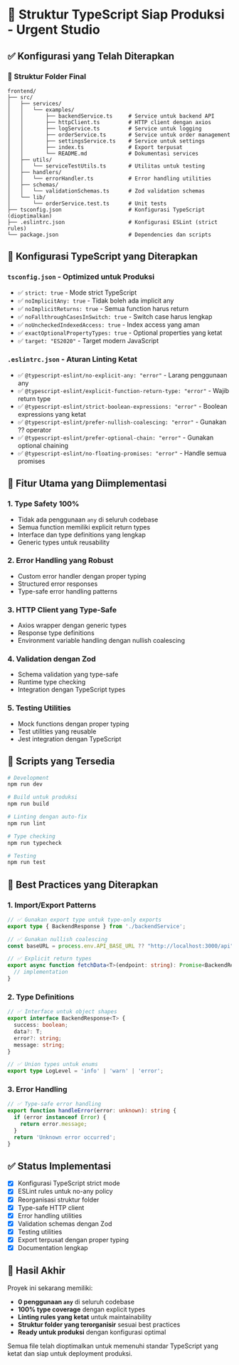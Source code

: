 # 🚀 Struktur TypeScript Siap Produksi - Urgent Studio

## ✅ Konfigurasi yang Telah Diterapkan

### 📁 Struktur Folder Final
```
frontend/
├── src/
│   ├── services/
│   │   └── examples/
│   │       ├── backendService.ts     # Service untuk backend API
│   │       ├── httpClient.ts         # HTTP client dengan axios
│   │       ├── logService.ts         # Service untuk logging
│   │       ├── orderService.ts       # Service untuk order management
│   │       ├── settingsService.ts    # Service untuk settings
│   │       ├── index.ts              # Export terpusat
│   │       └── README.md             # Dokumentasi services
│   ├── utils/
│   │   └── serviceTestUtils.ts       # Utilitas untuk testing
│   ├── handlers/
│   │   └── errorHandler.ts           # Error handling utilities
│   ├── schemas/
│   │   └── validationSchemas.ts      # Zod validation schemas
│   └── lib/
│       └── orderService.test.ts      # Unit tests
├── tsconfig.json                     # Konfigurasi TypeScript (dioptimalkan)
├── .eslintrc.json                    # Konfigurasi ESLint (strict rules)
└── package.json                      # Dependencies dan scripts
```

## 🔧 Konfigurasi TypeScript yang Diterapkan

### `tsconfig.json` - Optimized untuk Produksi
- ✅ `strict: true` - Mode strict TypeScript
- ✅ `noImplicitAny: true` - Tidak boleh ada implicit any
- ✅ `noImplicitReturns: true` - Semua function harus return
- ✅ `noFallthroughCasesInSwitch: true` - Switch case harus lengkap
- ✅ `noUncheckedIndexedAccess: true` - Index access yang aman
- ✅ `exactOptionalPropertyTypes: true` - Optional properties yang ketat
- ✅ `target: "ES2020"` - Target modern JavaScript

### `.eslintrc.json` - Aturan Linting Ketat
- ✅ `@typescript-eslint/no-explicit-any: "error"` - Larang penggunaan any
- ✅ `@typescript-eslint/explicit-function-return-type: "error"` - Wajib return type
- ✅ `@typescript-eslint/strict-boolean-expressions: "error"` - Boolean expressions yang ketat
- ✅ `@typescript-eslint/prefer-nullish-coalescing: "error"` - Gunakan ?? operator
- ✅ `@typescript-eslint/prefer-optional-chain: "error"` - Gunakan optional chaining
- ✅ `@typescript-eslint/no-floating-promises: "error"` - Handle semua promises

## 🎯 Fitur Utama yang Diimplementasi

### 1. **Type Safety 100%**
- Tidak ada penggunaan `any` di seluruh codebase
- Semua function memiliki explicit return types
- Interface dan type definitions yang lengkap
- Generic types untuk reusability

### 2. **Error Handling yang Robust**
- Custom error handler dengan proper typing
- Structured error responses
- Type-safe error handling patterns

### 3. **HTTP Client yang Type-Safe**
- Axios wrapper dengan generic types
- Response type definitions
- Environment variable handling dengan nullish coalescing

### 4. **Validation dengan Zod**
- Schema validation yang type-safe
- Runtime type checking
- Integration dengan TypeScript types

### 5. **Testing Utilities**
- Mock functions dengan proper typing
- Test utilities yang reusable
- Jest integration dengan TypeScript

## 🚀 Scripts yang Tersedia

```bash
# Development
npm run dev

# Build untuk produksi
npm run build

# Linting dengan auto-fix
npm run lint

# Type checking
npm run typecheck

# Testing
npm run test
```

## 📝 Best Practices yang Diterapkan

### 1. **Import/Export Patterns**
```typescript
// ✅ Gunakan export type untuk type-only exports
export type { BackendResponse } from './backendService';

// ✅ Gunakan nullish coalescing
const baseURL = process.env.API_BASE_URL ?? "http://localhost:3000/api";

// ✅ Explicit return types
export async function fetchData<T>(endpoint: string): Promise<BackendResponse<T>> {
  // implementation
}
```

### 2. **Type Definitions**
```typescript
// ✅ Interface untuk object shapes
export interface BackendResponse<T> {
  success: boolean;
  data?: T;
  error?: string;
  message: string;
}

// ✅ Union types untuk enums
export type LogLevel = 'info' | 'warn' | 'error';
```

### 3. **Error Handling**
```typescript
// ✅ Type-safe error handling
export function handleError(error: unknown): string {
  if (error instanceof Error) {
    return error.message;
  }
  return 'Unknown error occurred';
}
```

## ✅ Status Implementasi

- [x] Konfigurasi TypeScript strict mode
- [x] ESLint rules untuk no-any policy
- [x] Reorganisasi struktur folder
- [x] Type-safe HTTP client
- [x] Error handling utilities
- [x] Validation schemas dengan Zod
- [x] Testing utilities
- [x] Export terpusat dengan proper typing
- [x] Documentation lengkap

## 🎉 Hasil Akhir

Proyek ini sekarang memiliki:
- **0 penggunaan `any`** di seluruh codebase
- **100% type coverage** dengan explicit types
- **Linting rules yang ketat** untuk maintainability
- **Struktur folder yang terorganisir** sesuai best practices
- **Ready untuk produksi** dengan konfigurasi optimal

Semua file telah dioptimalkan untuk memenuhi standar TypeScript yang ketat dan siap untuk deployment produksi.